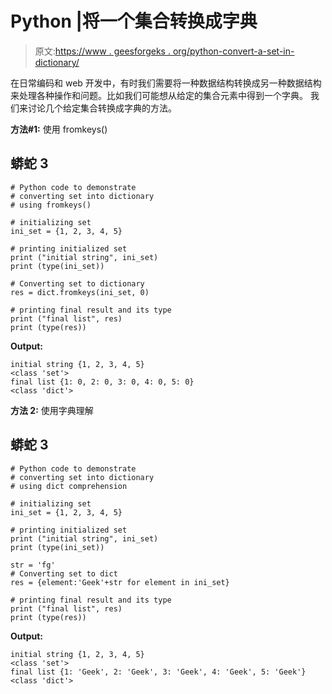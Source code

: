 # Python |将一个集合转换成字典

> 原文:[https://www . geesforgeks . org/python-convert-a-set-in-dictionary/](https://www.geeksforgeeks.org/python-convert-a-set-into-dictionary/)

在日常编码和 web 开发中，有时我们需要将一种数据结构转换成另一种数据结构来处理各种操作和问题。比如我们可能想从给定的集合元素中得到一个字典。
我们来讨论几个给定集合转换成字典的方法。

**方法#1:** 使用 fromkeys()

## 蟒蛇 3

```
# Python code to demonstrate
# converting set into dictionary
# using fromkeys()

# initializing set
ini_set = {1, 2, 3, 4, 5}

# printing initialized set
print ("initial string", ini_set)
print (type(ini_set))

# Converting set to dictionary
res = dict.fromkeys(ini_set, 0)

# printing final result and its type
print ("final list", res)
print (type(res))
```

**Output:** 

```
initial string {1, 2, 3, 4, 5}
<class 'set'>
final list {1: 0, 2: 0, 3: 0, 4: 0, 5: 0}
<class 'dict'>
```

**方法 2:** 使用字典理解

## 蟒蛇 3

```
# Python code to demonstrate
# converting set into dictionary
# using dict comprehension

# initializing set
ini_set = {1, 2, 3, 4, 5}

# printing initialized set
print ("initial string", ini_set)
print (type(ini_set))

str = 'fg'
# Converting set to dict
res = {element:'Geek'+str for element in ini_set}

# printing final result and its type
print ("final list", res)
print (type(res))
```

**Output:** 

```
initial string {1, 2, 3, 4, 5}
<class 'set'>
final list {1: 'Geek', 2: 'Geek', 3: 'Geek', 4: 'Geek', 5: 'Geek'}
<class 'dict'>
```